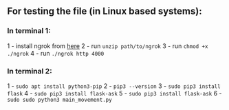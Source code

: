 ## For testing the file (in Linux based systems):

### In terminal 1:
1 - install ngrok from [here](https://ngrok.com/download)
2 - run `unzip path/to/ngrok`
3 - run `chmod +x ./ngrok`
4 - run `./ngrok http 4000`

### In terminal 2:
1 - `sudo apt install python3-pip`
2 - `pip3 --version`
3 - `sudo pip3 install flask`
4 - `sudo pip3 install flask-ask`
5 - `sudo pip3 install flask-ask`
6 - `sudo sudo python3 main_movement.py`
